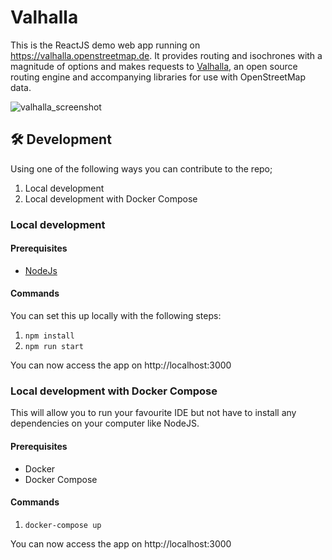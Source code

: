 # Valhalla

This is the ReactJS demo web app running on https://valhalla.openstreetmap.de. It provides routing and isochrones with a magnitude of options and makes requests to [Valhalla](https://github.com/valhalla/valhalla), an open source routing engine and accompanying libraries for use with OpenStreetMap data.

![valhalla_screenshot](https://user-images.githubusercontent.com/10322094/144841673-18ec0772-129d-443e-a040-5172480b0f92.png)

## 🛠️ Development

Using one of the following ways you can contribute to the repo;

1. Local development
2. Local development with Docker Compose

### Local development

#### Prerequisites

- [NodeJs](https://nodejs.org/en/download/)

#### Commands

You can set this up locally with the following steps:

1. `npm install`
2. `npm run start`

You can now access the app on http://localhost:3000

### Local development with Docker Compose

This will allow you to run your favourite IDE but not have to install any dependencies on your computer like NodeJS.

#### Prerequisites

- Docker
- Docker Compose

#### Commands

1. `docker-compose up` 

You can now access the app on http://localhost:3000

